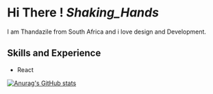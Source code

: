 # Hi There ! *Shaking_Hands*

I am Thandazile from South Africa and i love design and Development.


## Skills and Experience
* React


[![Anurag's GitHub stats](https://github-readme-stats.vercel.app/api?username=thandazilegcisa)](https://github.com/anuraghazra/github-readme-stats)
